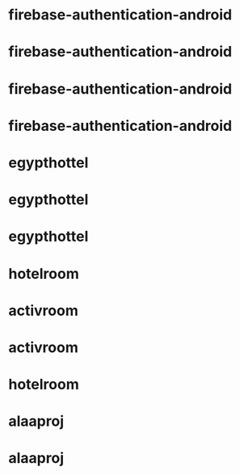 # firebase-authentication-android
# firebase-authentication-android
# firebase-authentication-android
# firebase-authentication-android
# egypthottel
# egypthottel
# egypthottel
# hotelroom
# activroom
# activroom
# hotelroom
# alaaproj
# alaaproj
